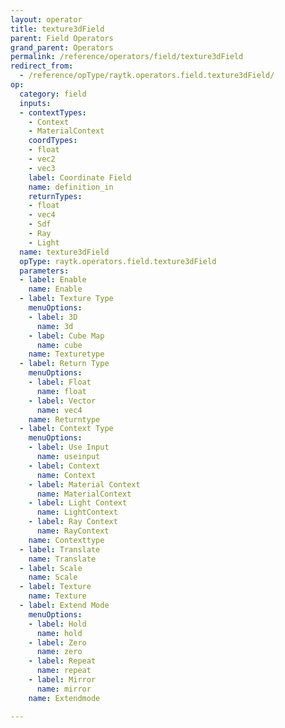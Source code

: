 ```yaml
---
layout: operator
title: texture3dField
parent: Field Operators
grand_parent: Operators
permalink: /reference/operators/field/texture3dField
redirect_from:
  - /reference/opType/raytk.operators.field.texture3dField/
op:
  category: field
  inputs:
  - contextTypes:
    - Context
    - MaterialContext
    coordTypes:
    - float
    - vec2
    - vec3
    label: Coordinate Field
    name: definition_in
    returnTypes:
    - float
    - vec4
    - Sdf
    - Ray
    - Light
  name: texture3dField
  opType: raytk.operators.field.texture3dField
  parameters:
  - label: Enable
    name: Enable
  - label: Texture Type
    menuOptions:
    - label: 3D
      name: 3d
    - label: Cube Map
      name: cube
    name: Texturetype
  - label: Return Type
    menuOptions:
    - label: Float
      name: float
    - label: Vector
      name: vec4
    name: Returntype
  - label: Context Type
    menuOptions:
    - label: Use Input
      name: useinput
    - label: Context
      name: Context
    - label: Material Context
      name: MaterialContext
    - label: Light Context
      name: LightContext
    - label: Ray Context
      name: RayContext
    name: Contexttype
  - label: Translate
    name: Translate
  - label: Scale
    name: Scale
  - label: Texture
    name: Texture
  - label: Extend Mode
    menuOptions:
    - label: Hold
      name: hold
    - label: Zero
      name: zero
    - label: Repeat
      name: repeat
    - label: Mirror
      name: mirror
    name: Extendmode

---
```

